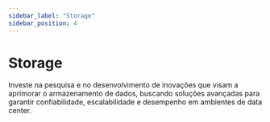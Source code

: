 ```yaml
---
sidebar_label: "Storage"
sidebar_position: 4
---
```


# Storage

Investe na pesquisa e no desenvolvimento de inovações que visam a aprimorar o armazenamento de dados, buscando soluções avançadas para garantir confiabilidade, escalabilidade e desempenho em ambientes de data center.

